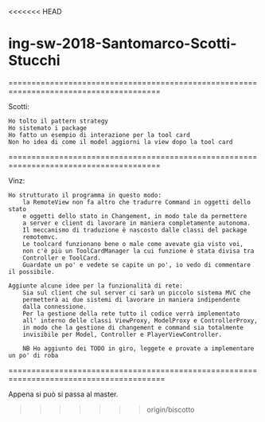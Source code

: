 <<<<<<< HEAD
# ing-sw-2018-Santomarco-Scotti-Stucchi
=======================================================================================

Scotti:

	Ho tolto il pattern strategy
	Ho sistemato i package
	Ho fatto un esempio di interazione per la tool card
	Non ho idea di come il model aggiorni la view dopo la tool card

=======================================================================================

Vinz:

	Ho strutturato il programma in questo modo: 
		la RemoteView non fa altro che tradurre Command in oggetti dello stato 
		e oggetti dello stato in Changement, in modo tale da permettere 
		a server e client di lavorare in maniera completamente autonoma. 
		Il meccanismo di traduzione è nascosto dalle classi del package 
		remotemvc.
		Le toolcard funzionano bene o male come avevate gia visto voi, 
		non c'è più un ToolCardManager la cui funzione è stata divisa tra 
		Controller e ToolCard.
		Guardate un po' e vedete se capite un po', io vedo di commentare il possibile.

	Aggiunte alcune idee per la funzionalità di rete:
		Sia sul client che sul server ci sarà un piccolo sistema MVC che 
		permetterà ai due sistemi di lavorare in maniera indipendente
		dalla connessione.
		Per la gestione della rete tutto il codice verrà implementato 
		all' interno delle classi ViewProxy, ModelProxy e ControllerProxy,
		in modo che la gestione di changement e command sia totalmente 
		invisibile per Model, Controller e PlayerViewController.
		
		NB Ho aggiunto dei TODO in giro, leggete e provate a implementare un po' di roba
========================================================================================


Appena si può si passa al master.

>>>>>>> origin/biscotto
